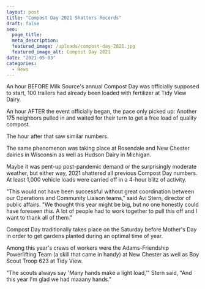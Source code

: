 ```yaml
---
layout: post
title: "Compost Day 2021 Shatters Records"
draft: false
seo:
  page_title:
  meta_description:
  featured_image: /uploads/compost-day-2021.jpg
  featured_image_alt: Compost Day 2021
date: "2021-05-03"
categories: 
  - News
---
```


An hour BEFORE Milk Source's annual Compost Day was officially supposed to start, 100 trailers had already been loaded with fertilizer at Tidy View Dairy.

An hour AFTER the event officially began, the pace only picked up: Another 175 neighbors pulled in and waited for their turn to get a free load of quality compost.

The hour after that saw similar numbers.

The same phenomenon was taking place at Rosendale and New Chester dairies in Wisconsin as well as Hudson Dairy in Michigan.

Maybe it was pent-up post-pandemic demand or the surprisingly moderate weather, but either way, 2021 shattered all previous Compost Day numbers. At least 1,000 vehicle loads were carried off in a 4-hour blitz of activity.

"This would not have been successful without great coordination between our Operations and Community Liaison teams," said Avi Stern, director of public affairs. "We thought this year might be big, but no one honestly could have foreseen _this_. A lot of people had to work together to pull this off and I want to thank all of them."

Compost Day traditionally takes place on the Saturday before Mother's Day in order to get gardens planted during an optimal time of year.

Among this year's crews of workers were the Adams-Friendship Powerlifting Team (a skill that came in handy) at New Chester as well as Boy Scout Troop 623 at Tidy View.

"The scouts always say 'Many hands make a light load,'" Stern said, "And this year I'm glad we had maaany hands."
